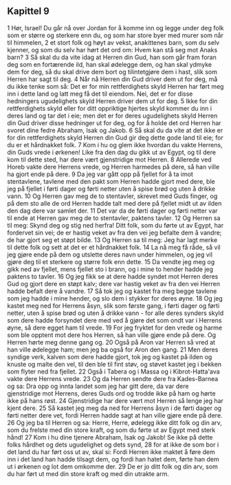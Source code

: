 ## Kapittel 9

1 Hør, Israel! Du går nå over Jordan for å komme inn og legge under deg folk som er større og sterkere enn du, og som har store byer med murer som når til himmelen,
2 et stort folk og høyt av vekst, anakittenes barn, som du selv kjenner, og som du selv har hørt det ord om: Hvem kan stå seg mot Anaks barn?
3 Så skal du da vite idag at Herren din Gud, han som går fram foran deg som en fortærende ild, han skal ødelegge dem, og han skal ydmyke dem for deg, så du skal drive dem bort og tilintetgjøre dem i hast, slik som Herren har sagt til deg.
4 Når nå Herren din Gud driver dem ut for deg, må du ikke tenke som så: Det er for min rettferdighets skyld Herren har ført meg inn i dette land og latt meg få det til eiendom. Nei, det er for disse hedningers ugudelighets skyld Herren driver dem ut for deg.
5 Ikke for din rettferdighets skyld eller for ditt oppriktige hjertes skyld kommer du inn i deres land og tar det i eie; men det er for deres ugudelighets skyld Herren din Gud driver disse hedninger ut for deg, og for å holde det ord Herren har svoret dine fedre Abraham, Isak og Jakob.
6 Så skal du da vite at det ikke er for din rettferdighets skyld Herren din Gud gir deg dette gode land til eie; for du er et hårdnakket folk.
7 Kom i hu og glem ikke hvordan du vakte Herrens, din Guds vrede i ørkenen! Like fra den dag du gikk ut av Egypt, og til dere kom til dette sted, har dere vært gjenstridige mot Herren.
8 Allerede ved Horeb vakte dere Herrens vrede, og Herren harmedes på dere, så han ville ha gjort ende på dere.
9 Da jeg var gått opp på fjellet for å ta imot stentavlene, tavlene med den pakt som Herren hadde gjort med dere, ble jeg på fjellet i førti dager og førti netter uten å spise brød og uten å drikke vann.
10 Og Herren gav meg de to stentavler, skrevet med Guds finger, og på dem sto alle de ord Herren hadde talt med dere på fjellet midt ut av ilden den dag dere var samlet der.
11 Det var da de førti dager og førti netter var til ende at Herren gav meg de to stentavler, paktens tavler.
12 Og Herren sa til meg: Skynd deg og stig ned herfra! Ditt folk, som du førte ut av Egypt, har fordervet sin vei; de er hastig veket av fra den vei jeg befalte dem å vandre; de har gjort seg et støpt bilde.
13 Og Herren sa til meg: Jeg har lagt merke til dette folk og sett at det er et hårdnakket folk.
14 La nå meg få råde, så vil jeg gjøre ende på dem og utslette deres navn under himmelen, og jeg vil gjøre deg til et sterkere og større folk enn dette.
15 Da vendte jeg meg og gikk ned av fjellet, mens fjellet sto i brann, og i mine to hender hadde jeg paktens to tavler.
16 Og jeg fikk se at dere hadde syndet mot Herren deres Gud og gjort dere en støpt kalv; dere var hastig veket av fra den vei Herren hadde befalt dere å vandre.
17 Så tok jeg og kastet fra meg begge tavlene som jeg hadde i mine hender, og slo dem i stykker for deres øyne.
18 Og jeg kastet meg ned for Herrens åsyn, slik som første gang, i førti dager og førti netter, uten å spise brød og uten å drikke vann - for alle deres synders skyld som dere hadde forsyndet dere med ved å gjøre det som ondt var i Herrens øyne, så dere egget ham til vrede.
19 For jeg fryktet for den vrede og harme som ble opptent mot dere hos Herren, så han ville gjøre ende på dere. Og Herren hørte meg denne gang og.
20 Også på Aron var Herren så vred at han ville ødelegge ham; men jeg ba også for Aron den gang.
21 Men deres syndige verk, kalven som dere hadde gjort, tok jeg og kastet på ilden og knuste og malte den vel, til den ble til fint støv, og støvet kastet jeg i bekken som flyter ned fra fjellet.
22 Også i Tabera og i Massa og i Kibrot-Hatta'ava vakte dere Herrens vrede.
23 Og da Herren sendte dere fra Kades-Barnea og sa: Dra opp og innta landet som jeg har gitt dere, da var dere gjenstridige mot Herrens, deres Guds ord og trodde ikke på ham og hørte ikke på hans røst.
24 Gjenstridige har dere vært mot Herren så lenge jeg har kjent dere.
25 Så kastet jeg meg da ned for Herrens åsyn i de førti dager og førti netter dere vet, fordi Herren hadde sagt at han ville gjøre ende på dere.
26 Og jeg ba til Herren og sa: Herre, Herre, ødelegg ikke ditt folk og din arv, som du frelste med din store kraft, og som du førte ut av Egypt med sterk hånd!
27 Kom i hu dine tjenere Abraham, Isak og Jakob! Se ikke på dette folks hårdhet og dets ugudelighet og dets synd,
28 for at ikke de som bor i det land du har ført oss ut av, skal si: Fordi Herren ikke maktet å føre dem inn i det land han hadde tilsagt dem, og fordi han hatet dem, førte han dem ut i ørkenen og lot dem omkomme der.
29 De er jo ditt folk og din arv, som du har ført ut med din store kraft og med din utrakte arm.
